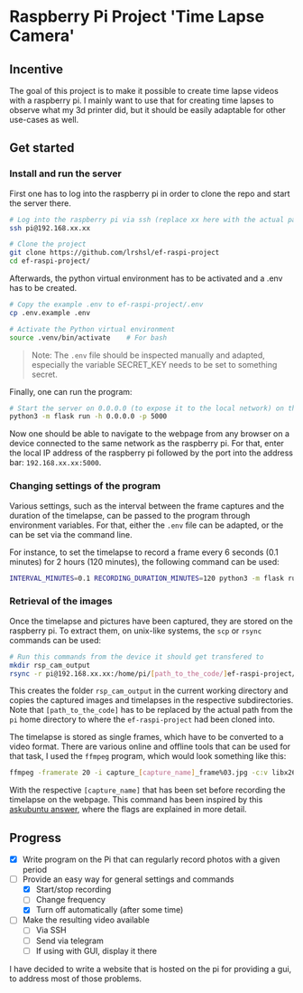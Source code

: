 # Raspberry Pi Project 'Time Lapse Camera'


## Incentive

The goal of this project is to make it possible to create time lapse videos with a raspberry pi. I mainly want to use that for creating time lapses to observe what my 3d printer did, but it should be easily adaptable for other use-cases as well.

## Get started

### Install and run the server

First one has to log into the raspberry pi in order to clone the repo and start the server there.
```sh
# Log into the raspberry pi via ssh (replace xx here with the actual parts of the ip address)
ssh pi@192.168.xx.xx

# Clone the project
git clone https://github.com/lrshsl/ef-raspi-project
cd ef-raspi-project/
```

Afterwards, the python virtual environment has to be activated and a .env has to be created.
```sh
# Copy the example .env to ef-raspi-project/.env
cp .env.example .env

# Activate the Python virtual environment
source .venv/bin/activate    # For bash
```

> Note: The `.env` file should be inspected manually and adapted, especially the variable SECRET_KEY needs to be set to something secret.

Finally, one can run the program:

```sh
# Start the server on 0.0.0.0 (to expose it to the local network) on the port 5000
python3 -m flask run -h 0.0.0.0 -p 5000
```

Now one should be able to navigate to the webpage from any browser on a device connected to the same network as the raspberry pi. For that, enter the local IP address of the raspberry pi followed by the port into the address bar: `192.168.xx.xx:5000`.

### Changing settings of the program

Various settings, such as the interval between the frame captures and the duration of the timelapse, can be passed to the program through environment variables.
For that, either the `.env` file can be adapted, or the can be set via the command line.

For instance, to set the timelapse to record a frame every 6 seconds (0.1 minutes) for 2 hours (120 minutes), the following command can be used:
```sh
INTERVAL_MINUTES=0.1 RECORDING_DURATION_MINUTES=120 python3 -m flask run -h 0.0.0.0 -p 5000
```

### Retrieval of the images

Once the timelapse and pictures have been captured, they are stored on the raspberry pi. To extract them, on unix-like systems, the `scp` or `rsync` commands can be used:
```sh
# Run this commands from the device it should get transfered to
mkdir rsp_cam_output
rsync -r pi@192.168.xx.xx:/home/pi/[path_to_the_code/]ef-raspi-project/output/ ./rsp_cam_output/
```
This creates the folder `rsp_cam_output` in the current working directory and copies the captured images and timelapses in the respective subdirectories. Note that `[path_to_the_code]` has to be replaced by the actual path from the `pi` home directory to where the `ef-raspi-project` had been cloned into.

The timelapse is stored as single frames, which have to be converted to a video format. There are various online and offline tools that can be used for that task, I used the `ffmpeg` program, which would look something like this:
```sh
ffmpeg -framerate 20 -i capture_[capture_name]_frame%03.jpg -c:v libx264 -profile:v high -crf 20 -pix_fmt yuv420p timelapse_[capture_name].mp4
```
With the respective `[capture_name]` that has been set before recording the timelapse on the webpage. This command has been inspired by this [askubuntu answer](https://askubuntu.com/a/610945), where the flags are explained in more detail.

## Progress

- [X] Write program on the Pi that can regularly record photos with a given period
- [ ] Provide an easy way for general settings and commands
    - [X] Start/stop recording
    - [ ] Change frequency
    - [X] Turn off automatically (after some time)
- [ ] Make the resulting video available
    - [ ] Via SSH
    - [ ] Send via telegram
    - [ ] If using with GUI, display it there

I have decided to write a website that is hosted on the pi for providing a gui, to address most of those problems. 



